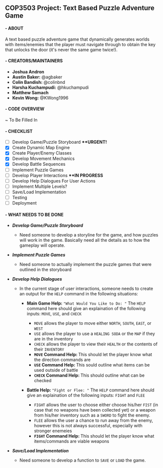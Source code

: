 ## COP3503 Project: Text Based Puzzle Adventure Game

#### - ABOUT
A text based puzzle adventure game that dynamically generates worlds with items/enemies that the player must navigate through to obtain the key that unlocks the door (it's never the same game twice!).
	
#### - CREATORS/MAINTAINERS
- <b>Joshua Andron</b>
- <b>Austin Baker:</b> @agbaker
- <b>Colin Bandish:</b> @colinbnd
- <b>Harsha Kuchampudi:</b> @hkuchampudi
- <b>Matthew Samach</b>
- <b>Kevin Wong:</b> @KWong1996

#### - CODE OVERVIEW
~ To Be Filled In

#### - CHECKLIST
- [ ] Develop Game/Puzzle Storyboard <b> **URGENT! </b>
- [X] Create Dynamic Map Engine
- [X] Create Player/Enemy Classes
- [X] Develop Movement Mechanics
- [X] Develop Battle Sequences
- [ ] Implement Puzzle Games
- [ ] Develop Player Interactions <b> **IN PROGRESS </b>
- [ ] Develop Help Dialogues For User Actions
- [ ] Implement Multiple Levels?
- [ ] Save/Load Implementation
- [ ] Testing
- [ ] Deployment

#### - WHAT NEEDS TO BE DONE

- <b><i>Develop Game/Puzzle Storyboard</i></b>
  - Need someone to develop a storyline for the game, and how puzzles will work in the game. Basically need all the details as to how the gameplay will operate.

- <b><i>Implement Puzzle Games</i></b>
  - Need someone to actually implement the puzzle games that were outlined in the storyboard

- <b><i>Develop Help Dialogues</i></b>
  - In the current stage of user interactions, someone needs to create an output for the `HELP` command in the following situations:
  
    - <b> Main Game Help: </b> `"What Would You Like to Do: "` The `HELP` command here should give an explaination of the following inputs: `MOVE`, `USE`, and `CHECK` 
      - `MOVE` allows the player to move either `NORTH`, `SOUTH`, `EAST`, or `WEST`
      - `USE` allows the player to use a `HEALING SODA` or the `MAP` if they are in the inventory
      - `CHECK` allows the player to view their `HEALTH` or the contents of their `INVENTORY`
      - <b> `MOVE` Command Help: </b> This should let the player know what the direction commands are
      - <b> `USE` Command Help: </b> This sould outline what items can be used outside of battle
      - <b> `CHECK` Command Help: </b> This should outline what can be checked
      
    - <b> Battle Help: </b> `"Fight or Flee: "` The `HELP` command here should give an explaination of the following inputs: `FIGHT` and `FLEE`
      - `FIGHT` allows the user to choose either choose his/her `FIST` (in case that no weapons have been collected yet) or a weapon from his/her inventory such as a `SWORD` to fight the enemy.
      - `FLEE` allows the user a chance to run away from the enemy, however this is not always successful, especially with stronger enemeies
      - <b> `FIGHT` Command Help: </b> This should let the player know what items/commands are viable weapons

- <b><i>Save/Load Implementation</i></b>
  - Need someone to develop a function to `SAVE` or `LOAD` the game.
